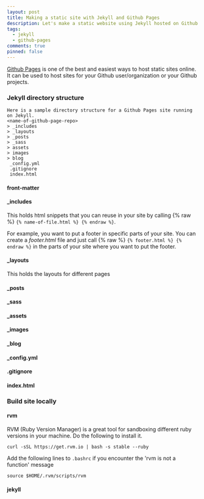 ```yaml
---
layout: post
title: Making a static site with Jekyll and Github Pages
description: Let's make a static website using Jekyll hosted on Github Pages
tags:
  - jekyll
  - github-pages
comments: true
pinned: false
---
```

[Github Pages](https://pages.github.com/) is one of the best and easiest ways to host static sites online. It can be used to host sites for your Github user/organization or your Github projects.

### Jekyll directory structure
```
Here is a sample directory structure for a Github Pages site running on Jekyll.
<name-of-github-page-repo>
> _includes
> _layouts
> _posts
> _sass
> assets
> images
> blog
 _config.yml
 .gitignore
 index.html
```

#### front-matter



#### \_includes
This holds html snippets that you can reuse in your site by calling {% raw %} ```{% name-of-file.html %} {% endraw %}```.

For example, you want to put a footer in specific parts of your site. You can create a _footer.html_ file and just call {% raw %} ```{% footer.html %} {% endraw %}``` in the parts of your site where you want to put the footer.


#### \_layouts
This holds the layouts for different pages


#### \_posts


#### \_sass


#### \_assets


#### \_images


#### \_blog


#### \_config.yml


#### .gitignore


#### index.html



### Build site locally


#### rvm
RVM (Ruby Version Manager) is a great tool for sandboxing different ruby versions in your machine. Do the following to install it.

```shell
curl -sSL https://get.rvm.io | bash -s stable --ruby
```

Add the following lines to ```.bashrc``` if you encounter the 'rvm is not a function' message
```shell
source $HOME/.rvm/scripts/rvm
```

#### jekyll
